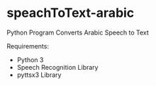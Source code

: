 # speachToText-arabic
Python Program Converts Arabic Speech to Text


Requirements: 
<br>
- Python 3
- Speech Recognition Library
- pyttsx3 Library

<br>


